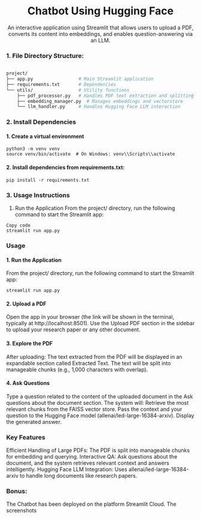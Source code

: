 <div align="center">

# Chatbot Using Hugging Face

An interactive application using Streamlit that allows users to upload a PDF, converts its content into embeddings, and enables question-answering via an LLM.
</div>

### 1. File Directory Structure:
```bash

project/
├── app.py                 # Main Streamlit application
├── requirements.txt       # Dependencies
└── utils/                 # Utility functions
    ├── pdf_processor.py   # Handles PDF text extraction and splitting
    ├── embedding_manager.py  # Manages embeddings and vectorstore
    └── llm_handler.py     # Handles Hugging Face LLM interaction
```
### 2. Install Dependencies
#### 1. Create a virtual environment
```
python3 -m venv venv
source venv/bin/activate  # On Windows: venv\\Scripts\\activate
```
#### 2. Install dependencies from requirements.txt:
```
pip install -r requirements.txt
```
### 3. Usage Instructions
1. Run the Application
From the project/ directory, run the following command to start the Streamlit app:

```
Copy code
streamlit run app.py
```
### Usage
#### 1. Run the Application
From the project/ directory, run the following command to start the Streamlit app:

```
streamlit run app.py
```
#### 2. Upload a PDF
Open the app in your browser (the link will be shown in the terminal, typically at http://localhost:8501).
Use the Upload PDF section in the sidebar to upload your research paper or any other document.

#### 3. Explore the PDF
After uploading:
The text extracted from the PDF will be displayed in an expandable section called Extracted Text.
The text will be split into manageable chunks (e.g., 1,000 characters with overlap).

#### 4. Ask Questions
Type a question related to the content of the uploaded document in the Ask questions about the document section.
The system will:
Retrieve the most relevant chunks from the FAISS vector store.
Pass the context and your question to the Hugging Face model (allenai/led-large-16384-arxiv).
Display the generated answer.

### Key Features
Efficient Handling of Large PDFs:
The PDF is split into manageable chunks for embedding and querying.
Interactive QA:
Ask questions about the document, and the system retrieves relevant context and answers intelligently.
Hugging Face LLM Integration:
Uses allenai/led-large-16384-arxiv to handle long documents like research papers.

### Bonus:
The Chatbot has been deployed on the platform Streamlit Cloud. The screenshots
